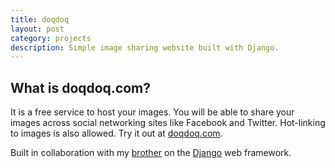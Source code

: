 ```yaml
---
title: doqdoq
layout: post
category: projects
description: Simple image sharing website built with Django.
---
```

## What is doqdoq.com?
It is a free service to host your images. You will be able to share your images across social networking sites like Facebook and Twitter. Hot-linking to images is also allowed. Try it out at [doqdoq.com]( http://doqdoq.com ).

Built in collaboration with my [brother][] on the [Django][] web framework. 

[brother]: http://blog.ekini.net
[Django]: http://djangoproject.com

